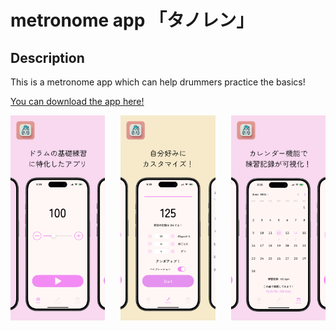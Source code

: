 # metronome app 「タノレン」

## Description
This is a metronome app which can help drummers practice the basics!

[You can download the app here!](https://apps.apple.com/jp/app/%E3%82%BF%E3%83%8E%E3%83%AC%E3%83%B3/id6504372310)

<div style="display: flex; justify-content: space-between;">
    <img src="images/2@3x.png" alt="プロジェクトロゴ" style="width: 30%; height: auto;">
    <img src="images/3@3x.png" alt="プロジェクトロゴ" style="width: 30%; height: auto;">
    <img src="images/1@3x.png" alt="プロジェクトロゴ" style="width: 30%; height: auto;">
</div>
